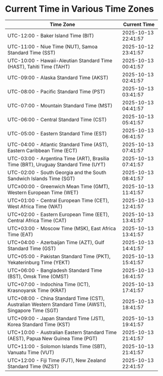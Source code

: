 # Current Time in Various Time Zones

| Time Zone | Current Time |
|-----------|--------------|
| UTC-12:00 - Baker Island Time (BIT) | 2025-10-13 22:41:57 |
| UTC-11:00 - Niue Time (NUT), Samoa Standard Time (SST) | 2025-10-12 23:41:57 |
| UTC-10:00 - Hawaii-Aleutian Standard Time (HAST), Tahiti Time (TAHT) | 2025-10-13 00:41:57 |
| UTC-09:00 - Alaska Standard Time (AKST) | 2025-10-13 02:41:57 |
| UTC-08:00 - Pacific Standard Time (PST) | 2025-10-13 03:41:57 |
| UTC-07:00 - Mountain Standard Time (MST) | 2025-10-13 04:41:57 |
| UTC-06:00 - Central Standard Time (CST) | 2025-10-13 05:41:57 |
| UTC-05:00 - Eastern Standard Time (EST) | 2025-10-13 06:41:57 |
| UTC-04:00 - Atlantic Standard Time (AST), Eastern Caribbean Time (ECT) | 2025-10-13 07:41:57 |
| UTC-03:00 - Argentina Time (ART), Brasília Time (BRT), Uruguay Standard Time (UYT) | 2025-10-13 07:41:57 |
| UTC-02:00 - South Georgia and the South Sandwich Islands Time (SGT) | 2025-10-13 08:41:57 |
| UTC±00:00 - Greenwich Mean Time (GMT), Western European Time (WET) | 2025-10-13 11:41:57 |
| UTC+01:00 - Central European Time (CET), West Africa Time (WAT) | 2025-10-13 12:41:57 |
| UTC+02:00 - Eastern European Time (EET), Central Africa Time (CAT) | 2025-10-13 13:41:57 |
| UTC+03:00 - Moscow Time (MSK), East Africa Time (EAT) | 2025-10-13 13:41:57 |
| UTC+04:00 - Azerbaijan Time (AZT), Gulf Standard Time (GST) | 2025-10-13 14:41:57 |
| UTC+05:00 - Pakistan Standard Time (PKT), Yekaterinburg Time (YEKT) | 2025-10-13 15:41:57 |
| UTC+06:00 - Bangladesh Standard Time (BST), Omsk Time (OMST) | 2025-10-13 16:41:57 |
| UTC+07:00 - Indochina Time (ICT), Krasnoyarsk Time (KRAT) | 2025-10-13 17:41:57 |
| UTC+08:00 - China Standard Time (CST), Australian Western Standard Time (AWST), Singapore Time (SGT) | 2025-10-13 18:41:57 |
| UTC+09:00 - Japan Standard Time (JST), Korea Standard Time (KST) | 2025-10-13 19:41:57 |
| UTC+10:00 - Australian Eastern Standard Time (AEST), Papua New Guinea Time (PGT) | 2025-10-13 21:41:57 |
| UTC+11:00 - Solomon Islands Time (SBT), Vanuatu Time (VUT) | 2025-10-13 21:41:57 |
| UTC+12:00 - Fiji Time (FJT), New Zealand Standard Time (NZST) | 2025-10-13 22:41:57 |
